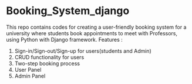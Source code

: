 # Booking_System_django
This repo contains codes for creating a user-friendly booking system for a university where students book appointments to meet with Professors, using Python with Django framework.
 Features :
1. Sign-in/Sign-out/Sign-up for users(students and Admin)
2. CRUD functionality for users
3. Two-step booking process
4. User Panel
5. Admin Panel
